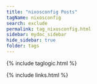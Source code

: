 ```yaml
---
title: "nixosconfig Posts"
tagName: nixosconfig
search: exclude
permalink: tag_nixosconfig.html
sidebar: mydoc_sidebar
hide_sidebar: true
folder: tags
---
```


{% include taglogic.html %}

{% include links.html %}
